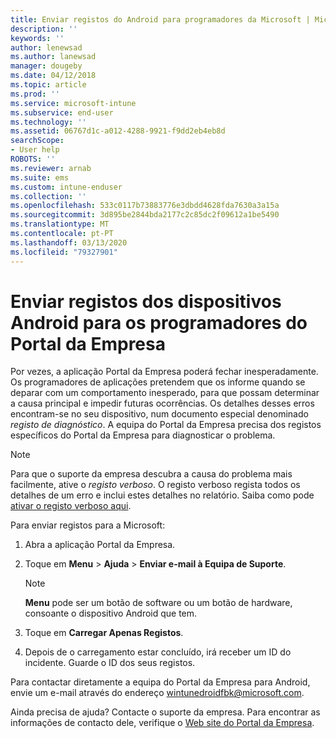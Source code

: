 ```yaml
---
title: Enviar registos do Android para programadores da Microsoft | Microsoft Docs
description: ''
keywords: ''
author: lenewsad
ms.author: lanewsad
manager: dougeby
ms.date: 04/12/2018
ms.topic: article
ms.prod: ''
ms.service: microsoft-intune
ms.subservice: end-user
ms.technology: ''
ms.assetid: 06767d1c-a012-4288-9921-f9dd2eb4eb8d
searchScope:
- User help
ROBOTS: ''
ms.reviewer: arnab
ms.suite: ems
ms.custom: intune-enduser
ms.collection: ''
ms.openlocfilehash: 533c0117b73883776e3dbdd4628fda7630a3a15a
ms.sourcegitcommit: 3d895be2844bda2177c2c85dc2f09612a1be5490
ms.translationtype: MT
ms.contentlocale: pt-PT
ms.lasthandoff: 03/13/2020
ms.locfileid: "79327901"
---
```

# <a name="send-logs-to-the-company-portal-developers-for-android-devices"></a>Enviar registos dos dispositivos Android para os programadores do Portal da Empresa

Por vezes, a aplicação Portal da Empresa poderá fechar inesperadamente. Os programadores de aplicações pretendem que os informe quando se deparar com um comportamento inesperado, para que possam determinar a causa principal e impedir futuras ocorrências. Os detalhes desses erros encontram-se no seu dispositivo, num documento especial denominado _registo de diagnóstico_. A equipa do Portal da Empresa precisa dos registos específicos do Portal da Empresa para diagnosticar o problema.

> [!Note]
> Para que o suporte da empresa descubra a causa do problema mais facilmente, ative o _registo verboso_. O registo verboso regista todos os detalhes de um erro e inclui estes detalhes no relatório. Saiba como pode [ativar o registo verboso aqui](use-verbose-logging-to-help-your-it-administrator-fix-device-issues-android.md). 

Para enviar registos para a Microsoft:

1. Abra a aplicação Portal da Empresa.

2. Toque em **Menu** > **Ajuda** > **Enviar e-mail à Equipa de Suporte**.

    > [!NOTE]
    > **Menu** pode ser um botão de software ou um botão de hardware, consoante o dispositivo Android que tem.

3. Toque em **Carregar Apenas Registos**.

4. Depois de o carregamento estar concluído, irá receber um ID do incidente. Guarde o ID dos seus registos.

Para contactar diretamente a equipa do Portal da Empresa para Android, envie um e-mail através do endereço <a href="mailto:wintunedroidfbk@microsoft.com?subject=Send logs to Microsoft&body=Describe the issue you are having.">wintunedroidfbk@microsoft.com</a>. 

Ainda precisa de ajuda? Contacte o suporte da empresa. Para encontrar as informações de contacto dele, verifique o [Web site do Portal da Empresa](https://go.microsoft.com/fwlink/?linkid=2010980).

